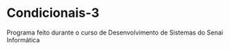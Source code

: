 # Condicionais-3
Programa feito durante o curso de Desenvolvimento de Sistemas do Senai Informática
